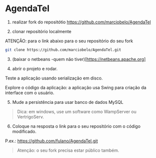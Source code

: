 # AgendaTel

1. realizar fork do repositótio https://github.com/marciobelo/AgendaTel

2. clonar repositório localmente

ATENÇÃO: para o link abaixo para o seu repositório do seu fork

```sh
git clone https://github.com/marciobelo/AgendaTel.git
```

3. (baixar o netbeans -quem não tiver)[https://netbeans.apache.org]

4. abrir o projeto e rodar. 

Teste a aplicação usando serialização em disco.

Explore o código da aplicação: a aplicação usa Swing para criação da interface
com o usuário.

5. Mude a persistência para usar banco de dados MySQL

> Dica: em windows, use um software como WampServer ou VertrigoServ.

6. Coloque na resposta o link para o seu repositório com o código modificado.

P.ex.: https://github.com/fulano/AgendaTel.git

> Atenção: o seu fork precisa estar público também.